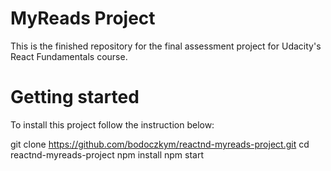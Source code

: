 # MyReads Project

This is the finished repository for the final assessment project for Udacity's React Fundamentals course.

# Getting started

To install this project follow the instruction below:

git clone https://github.com/bodoczkym/reactnd-myreads-project.git
cd reactnd-myreads-project
npm install
npm start
